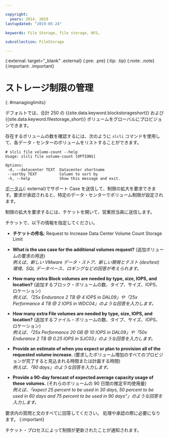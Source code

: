 ```yaml
---

copyright:
  years: 2014, 2019
lastupdated: "2019-05-24"

keywords: File Storage, file storage, NFS,

subcollection: FileStorage

---
```

{:external: target="_blank" .external}
{:pre: .pre}
{:tip: .tip}
{:note: .note}
{:important: .important}

# ストレージ制限の管理
{: #managinglimits}

デフォルトでは、合計 250 の {{site.data.keyword.blockstorageshort}} および {{site.data.keyword.filestorage_short}} ボリュームをグローバルにプロビジョンできます。

存在するボリュームの数を確認するには、次のように `slcli` コマンドを使用して、各データ・センターのボリュームをリストすることができます。
```
# slcli file volume-count --help
Usage: slcli file volume-count [OPTIONS]

Options:
 -d, --datacenter TEXT  Datacenter shortname
 --sortby TEXT          Column to sort by
 -h, --help             Show this message and exit.
```

[ポータル](https://cloud.ibm.com/unifiedsupport/cases/add){: external}でサポート Case を送信して、制限の拡大を要求できます。要求が承認されると、特定のデータ・センターでボリューム制限が設定されます。

制限の拡大を要求するには、チケットを開いて、営業担当員に送信します。

チケットで、以下の情報を指定してください。

- **チケットの件名**: Request to Increase Data Center Volume Count Storage Limit

- **What is the use case for the additional volumes request?** (追加ボリュームの要求の用途) <br />
*例えば、新しい VMware データ・ストア、新しい開発とテスト (dev/test) 環境、SQL データベース、ロギングなどの回答が考えられます。*

- **How many extra Block volumes are needed by type, size, IOPS, and location?** (追加するブロック・ボリュームの数、タイプ、サイズ、IOPS、ロケーション) <br />
*例えば、「25x Endurance 2 TB @ 4 IOPS in DAL09」や「25x Performance 4 TB @ 2 IOPS in WDC04」のような回答を入力します。*

- **How many extra File volumes are needed by type, size, IOPS, and location?** (追加するファイル・ボリュームの数、タイプ、サイズ、IOPS、ロケーション) <br />
*例えば、「25x Performance 20 GB @ 10 IOPS in DAL09」や「50x Endurance 2 TB @ 0.25 IOPS in SJC03」のような回答を入力します。*

- **Provide an estimate of when you expect or plan to provision all of the requested volume increase.** (要求したボリューム増加のすべてのプロビジョンが完了すると見込まれる時間または計画する時間) <br />
 *例えば、「90 days」のような回答を入力します。*

- **Provide a 90-day forecast of expected average capacity usage of these volumes.** (それらのボリュームの 90 日間の推定平均使用量) <br />
*例えば、「expect 25 percent to be used in 30 days, 50 percent to be used in 60 days and 75 percent to be used in 90 days"」のような回答を入力します。*

要求内の質問と文のすべてに回答してください。 処理や承認の際に必要になります。
{:important}

チケット・プロセスによって制限が更新されたことが通知されます。
